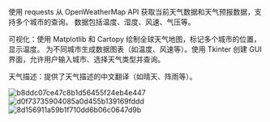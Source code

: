 
使用 requests 从 OpenWeatherMap API 获取当前天气数据和天气预报数据，支持多个城市的查询。
数据包括温度、湿度、风速、气压等。

可视化：使用 Matplotlib 和 Cartopy 绘制全球天气地图，标记多个城市的位置，显示温度。
为不同城市生成数据图表（如温度、风速等）。使用 Tkinter 创建 GUI 界面，允许用户输入城市、选择天气类型并查询。

天气描述：提供了天气描述的中文翻译（如晴天、阵雨等）。

![b8ddc07ce47c8b1d56455f24eb4e447](https://github.com/user-attachments/assets/610e5049-cac7-4923-a474-6f9a94847bf0)
![d0f73735904085a0d455b139169fddd](https://github.com/user-attachments/assets/2662f232-fc17-4d24-8178-d4f519dd2282)
![8d156911a59b1f710dd6b06c0647d9b](https://github.com/user-attachments/assets/00a6b777-5a0c-4b34-9884-38f2e194288d)





